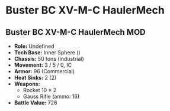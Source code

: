 # Buster BC XV-M-C HaulerMech
## Buster BC XV-M-C HaulerMech MOD
- **Role:** Undefined
- **Tech Base:** Inner Sphere ()
- **Chassis:** 50 tons (Industrial)
- **Movement:** 3 / 5 / 0, IC
- **Armor:** 96 (Commercial)
- **Heat Sinks:** 2 (2)
- **Weapons:**
  - Rocket 10 × 2
  - Gauss Rifle (ammo: 16)
- **Battle Value:** 726

